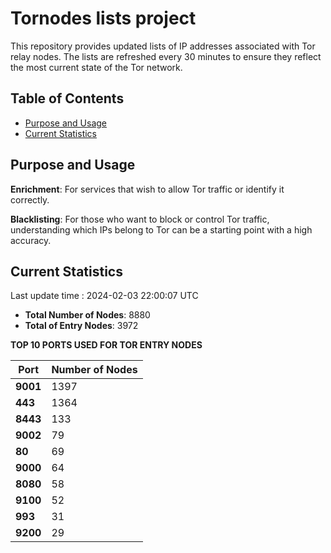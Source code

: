 # Tornodes lists project

This repository provides updated lists of IP addresses associated with Tor relay nodes. The lists are refreshed every 30 minutes to ensure they reflect the most current state of the Tor network.

## Table of Contents

- [Purpose and Usage](#purpose-and-usage)
- [Current Statistics](#current-statistics)


## Purpose and Usage

**Enrichment**: For services that wish to allow Tor traffic or identify it correctly.

**Blacklisting**: For those who want to block or control Tor traffic, understanding which IPs belong to Tor can be a starting point with a high accuracy.

## Current Statistics

Last update time : 2024-02-03 22:00:07 UTC

- **Total Number of Nodes**: 8880
- **Total of Entry Nodes**: 3972

**TOP 10 PORTS USED FOR TOR ENTRY NODES**

| **Port** | **Number of Nodes** |
|------|-----------------|
| **9001**   | 1397  |
| **443**   | 1364  |
| **8443**   | 133  |
| **9002**   | 79  |
| **80**   | 69  |
| **9000**   | 64  |
| **8080**   | 58  |
| **9100**   | 52  |
| **993**   | 31  |
| **9200**   | 29  |

